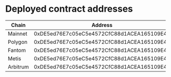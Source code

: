 # Deployed contract addresses

Chain | Address
-|-
Mainnet | 0xDE5ed76E7c05eC5e4572CfC88d1ACEA165109E44
Polygon | 0xDE5ed76E7c05eC5e4572CfC88d1ACEA165109E44
Fantom | 0xDE5ed76E7c05eC5e4572CfC88d1ACEA165109E44
Metis | 0xDE5ed76E7c05eC5e4572CfC88d1ACEA165109E44
Arbitrum | 0xDE5ed76E7c05eC5e4572CfC88d1ACEA165109E44